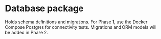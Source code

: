 # Database package

Holds schema definitions and migrations. For Phase 1, use the Docker Compose Postgres for connectivity tests. Migrations and ORM models will be added in Phase 2.
